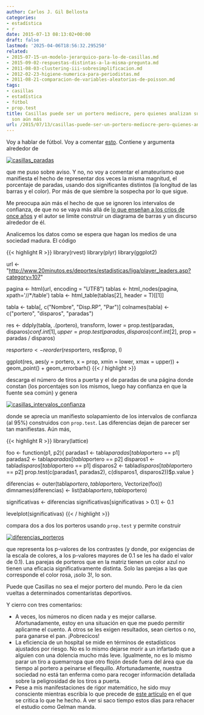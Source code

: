 ```yaml
---
author: Carlos J. Gil Bellosta
categories:
- estadística
- r
date: 2015-07-13 08:13:02+00:00
draft: false
lastmod: '2025-04-06T18:56:32.295250'
related:
- 2015-07-15-un-modelo-jerarquico-para-lo-de-casillas.md
- 2015-09-02-respuestas-distintas-a-la-misma-pregunta.md
- 2011-08-03-clustering-iii-sobresimplificacion.md
- 2012-02-23-higiene-numerica-para-periodistas.md
- 2011-08-21-comparacion-de-variables-aleatorias-de-poisson.md
tags:
- casillas
- estadística
- fútbol
- prop.test
title: Casillas puede ser un portero mediocre, pero quienes analizan sus números lo
  son aún más
url: /2015/07/13/casillas-puede-ser-un-portero-mediocre-pero-quienes-analizan-sus-numeros-lo-son-aun-mas/
---
```


Voy a hablar de fútbol. Voy a comentar [esto](http://www.elespanol.com/actualidad/el-declive-de-iker-casillas-en-datos/). Contiene y argumenta alrededor de

[![casillas_paradas](/wp-uploads/2015/07/casillas_paradas.png#center)
](/wp-uploads/2015/07/casillas_paradas.png#center)

que me puso sobre aviso. Y no, no voy a comentar el amateurismo que manifiesta el hecho de representar dos veces la misma magnitud, el porcentaje de paradas, usando dos significantes distintos (la longitud de las barras y el color). Por más de que siembre la sospecha por lo que sigue.

Me preocupa aún más el hecho de que se ignoren los intervalos de confianza, de que no se vaya más allá de [lo que enseñan a los críos de once años](https://datanalytics.com/2015/06/26/extraido-de-un-libro-de-educacion-primaria/) y el autor se limite construir un diagrama de barras y un discurso alrededor de él.

Analicemos los datos como se espera que hagan los medios de una sociedad madura. El código


{{< highlight R >}}
library(rvest)
library(plyr)
library(ggplot2)

url <- "http://www.20minutos.es/deportes/estadisticas/liga/player_leaders.asp?category=107"

pagina <- html(url, encoding = "UTF8")
tablas <- html_nodes(pagina, xpath='//*/table')
tabla <- html_table(tablas[2], header = T)[[1]]

tabla <- tabla[, c("Nombre", "Disp.RP", "Par")]
colnames(tabla) <- c("portero", "disparos", "paradas")

res <- ddply(tabla, .(portero), transform,
      lower = prop.test(paradas, disparos)$conf.int[1],
      upper = prop.test(paradas, disparos)$conf.int[2],
      prop  = paradas / disparos)

res$portero <- reorder(res$portero, res$prop, I)

ggplot(res, aes(y = portero, x = prop,
  xmin = lower, xmax = upper)) +
  geom_point() + geom_errorbarh()
{{< / highlight >}}

descarga el número de tiros a puerta y el de paradas de una página donde constan (los porcentajes son los mismos, luego hay confianza en que la fuente sea común) y genera

[![casillas_intervalos_confianza](/wp-uploads/2015/07/casillas_intervalos_confianza.png#center)
](/wp-uploads/2015/07/casillas_intervalos_confianza.png#center)

donde se aprecia un manifiesto solapamiento de los intervalos de confianza (al 95%) construidos con `prop.test`. Las diferencias dejan de parecer ser tan manifiestas. Aún más,


{{< highlight R >}}
library(lattice)

foo <- function(p1, p2){
  paradas1  <- tabla$paradas[tabla$portero == p1]
  paradas2  <- tabla$paradas[tabla$portero == p2]
  disparos1 <- tabla$disparos[tabla$portero == p1]
  disparos2 <- tabla$disparos[tabla$portero == p2]
  prop.test(c(paradas1, paradas2), c(disparos1, disparos2))$p.value
}

diferencias <- outer(tabla$portero, tabla$portero, Vectorize(foo))
dimnames(diferencias) <- list(tabla$portero, tabla$portero)

significativas <- diferencias
significativas[significativas > 0.1] <- 0.1

levelplot(significativas)
{{< / highlight >}}


compara dos a dos los porteros usando `prop.test` y permite construir

[![diferencias_porteros](/wp-uploads/2015/07/diferencias_porteros.png#center)
](/wp-uploads/2015/07/diferencias_porteros.png#center)

que representa los p-valores de los contrastes (y donde, por exigencias de la escala de colores, a los p-valores mayores de 0.1 se les ha dado el valor de 0.1). Las parejas de porteros que en la matriz tienen un color azul no tienen una eficacia significativamente distinta. Solo las parejas a las que corresponde el color rosa, ¡solo 3!, lo son.

Puede que Casillas no sea el mejor portero del mundo. Pero le da cien vueltas a determinados comentaristas deportivos.

Y cierro con tres comentarios:

* A veces, los números no dicen nada y es mejor callarse. Afortunadamente, estoy en una situación en que me puedo permitir aplicarme el cuento. A otros se les exigen resultados, sean ciertos o no, para ganarse el pan. ¡Pobrecicos!
* La eficiencia de un hospital se mide en términos de estadísticos ajustados por riesgo. No es lo mismo dejarse morir a un infartado que a alguien con una dolencia mucho más leve. Igualmente, no es lo mismo parar un tiro a quemarropa que otro flojón desde fuera del área que da tiempo al portero a peinarse el flequillo. Afortunadamente, nuestra sociedad no está tan enferma como para recoger información detallada sobre la peligrosidad de los tiros a puerta.
* Pese a mis manifestaciones de rigor matemático, he sido muy consciente mientras escribía lo que precede de [este artículo](http://www.stat.columbia.edu/~gelman/research/published/multiple2f.pdf) en el que se critica lo que he hecho. A ver si saco tiempo estos días para rehacer el estudio como Gelman manda.